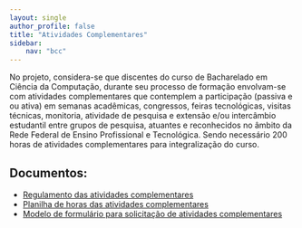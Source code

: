 ```yaml
---
layout: single
author_profile: false
title: "Atividades Complementares"
sidebar:
    nav: "bcc"
---
```


No projeto, considera-se que discentes do curso de Bacharelado em Ciência da Computação, durante seu processo de formação envolvam-se com atividades complementares que contemplem a participação (passiva e ou ativa) em semanas acadêmicas, congressos, feiras tecnológicas, visitas técnicas, monitoria, atividade de pesquisa e extensão e/ou intercâmbio estudantil entre grupos de pesquisa, atuantes e reconhecidos no âmbito da Rede Federal de Ensino Profissional e Tecnológica.  Sendo necessário 200 horas de atividades complementares para integralização do curso.

## Documentos:
- [Regulamento das atividades complementares]({{site.url}}/assets/abi/regulamento-atividades-complementares.pdf)
- [Planilha de horas das atividades complementares]({{site.url}}/assets/abi/planilha-horas-atividades-complementares.pdf)
- [Modelo de formulário para solicitação de atividades complementares]({{site.url}}/assets/abi/modelo-formulario-atividades-complementares.xls)